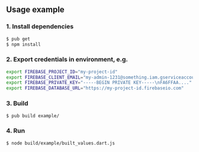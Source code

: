 ## Usage example

### 1. Install dependencies

```bash
$ pub get
$ npm install
```

### 2. Export credentials in environment, e.g.

```bash
export FIREBASE_PROJECT_ID="my-project-id"
export FIREBASE_CLIENT_EMAIL="my-admin-1231@something.iam.gserviceaccount.com"
export FIREBASE_PRIVATE_KEY="-----BEGIN PRIVATE KEY-----\nFA6FFAA...."
export FIREBASE_DATABASE_URL="https://my-project-id.firebaseio.com"
```

### 3. Build

```bash
$ pub build example/
```

### 4. Run

```bash
$ node build/example/built_values.dart.js
```
